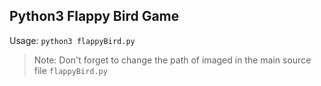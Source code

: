 ## Python3 Flappy Bird Game
Usage: ```python3 flappyBird.py ```

> Note: Don't forget to change the path of imaged in the main source file ```flappyBird.py```
